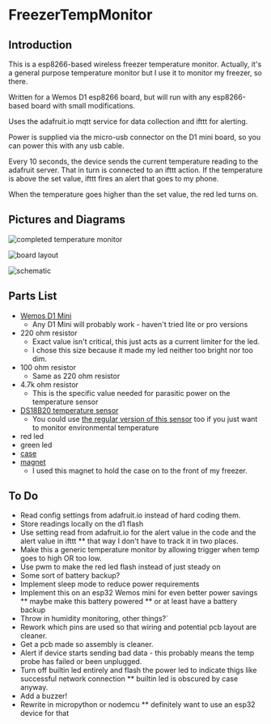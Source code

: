 # FreezerTempMonitor

## Introduction

This is a esp8266-based wireless freezer temperature monitor.  Actually, it's a
general purpose temperature monitor but I use it to monitor my freezer, so there.

Written for a Wemos D1 esp8266 board, but will run with any esp8266-based board
with small modifications.

Uses the adafruit.io mqtt service for data collection and ifttt for alerting.

Power is supplied via the micro-usb connector on the D1 mini board, so you can
power this with any usb cable.

Every 10 seconds, the device sends the current temperature reading to the
adafruit server.  That in turn is connected to an ifttt action.  If the
temperature is above the set value, ifttt fires an alert that goes to my phone.

When the temperature goes higher than the set value, the red led turns on.   

## Pictures and Diagrams

![completed temperature monitor](https://i.imgur.com/QfJXgjM.jpg)

![board layout](https://i.imgur.com/V8oLVk6.png)

![schematic](https://i.imgur.com/6s5ECs7.png)

## Parts List

* [Wemos D1 Mini](https://www.banggood.com/D1-Mini-NodeMcu-Lua-WIFI-ESP8266-Development-Board-p-1044858.html?)
    * Any D1 Mini will probably work - haven't tried lite or pro versions
* 220 ohm resistor
    * Exact value isn't critical, this just acts as a current limiter for the led.
    * I chose this size because it made my led neither too bright nor too dim.
* 100 ohm resistor
    * Same as 220 ohm resistor
* 4.7k ohm resistor
    * This is the specific value needed for parasitic power on the temperature sensor
* [DS18B20 temperature sensor](https://www.banggood.com/Wholesale-DS18B20-Waterproof-Digital-Temperature-Temp-Sensor-Probe-p-53674.html?)
    * You could use [the regular version of this sensor](https://www.banggood.com/DS18B20-Temperature-Sensor-DALLAS-18B20-TO-92-Encapsulation-p-91798.html?rmmds=buy) too if you just want to monitor environmental temperature
* red led
* green led
* [case](https://www.banggood.com/2pcs-75-x-54-x-27mm-DIY-Plastic-Project-Housing-Electronic-Junction-Case-Power-Supply-Box-p-1063302.html?rmmds=myorder)
* [magnet](https://www.banggood.com/N52-50mmx5mm-Countersunk-Ring-Magnet-Disc-Hole-6mm-Rare-Earth-Neodymium-Magnet-p-995060.html?rmmds=search)
    * I used this magnet to hold the case on to the front of my freezer.

## To Do

* Read config settings from adafruit.io instead of hard coding them.
* Store readings locally on the d1 flash
* Use setting read from adafruit.io for the alert value in the code and the alert value in ifttt
** that way I don't have to track it in two places.
* Make this a generic temperature monitor by allowing trigger when temp goes to high OR too low.
* Use pwm to make the red led flash instead of just steady on
* Some sort of battery backup?
* Implement sleep mode to reduce power requirements
* Implement this on an esp32 Wemos mini for even better power savings
** maybe make this battery powered
** or at least have a battery backup
* Throw in humidity monitoring, other things?`
* Rework which pins are used so that wiring and potential pcb layout are cleaner.
* Get a pcb made so assembly is cleaner.
* Alert if device starts sending bad data - this probably means the temp probe has failed or been unplugged.
* Turn off builtin led entirely and flash the power led to indicate thigs like successful network connection
** builtin led is obscured by case anyway.
* Add a buzzer!
* Rewrite in micropython or nodemcu
** definitely want to use an esp32 device for that
